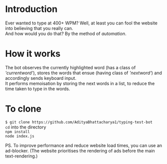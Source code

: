 # Introduction

Ever wanted to type at 400+ WPM? Well, at least you can fool the website into believing that you really can.<br>
And how would you do that? By the method of _automation_.

# How it works

The bot observes the currently highlighted word (has a class of _'currentword'_), stores the words that ensue (having class of _'nextword'_) and accordingly sends keyboard input. <br>
It performs memoisation by storing the next words in a list, to reduce the time taken to type in the words.

# To clone

`$ git clone https://github.com/AdityaBhattacharya1/typing-test-bot` <br>
`cd` into the directory <br>
`npm install` <br>
`node index.js`

PS. To improve performance and reduce website load times, you can use an ad-blocker. (The website prioritises the rendering of ads before the main text-rendering.)
